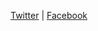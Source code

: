 [Twitter](https://twitter.com/hashtag/agilein3minutes)
|
[Facebook](https://www.facebook.com/groups/AgileIn3Minutes/)
